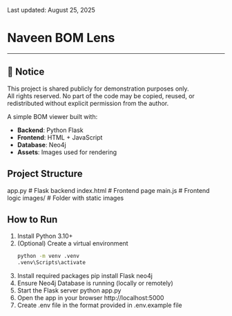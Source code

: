 Last updated: August 25, 2025

# Naveen BOM Lens
---

## 📢 Notice
This project is shared publicly for demonstration purposes only.  
All rights reserved. No part of the code may be copied, reused, or redistributed without explicit permission from the author.

A simple BOM viewer built with:
- **Backend**: Python Flask
- **Frontend**: HTML + JavaScript
- **Database**: Neo4j
- **Assets**: Images used for rendering

## Project Structure

app.py # Flask backend
index.html # Frontend page
main.js # Frontend logic
images/ # Folder with static images


## How to Run
1. Install Python 3.10+  
2. (Optional) Create a virtual environment  
   ```bash
   python -m venv .venv
   .venv\Scripts\activate
3. Install required packages
	pip install Flask neo4j
4. Ensure Neo4j Database is running (locally or remotely)
5. Start the Flask server
	python app.py
6. Open the app in your browser
	http://localhost:5000
7. Create .env file in the format provided in .env.example file
